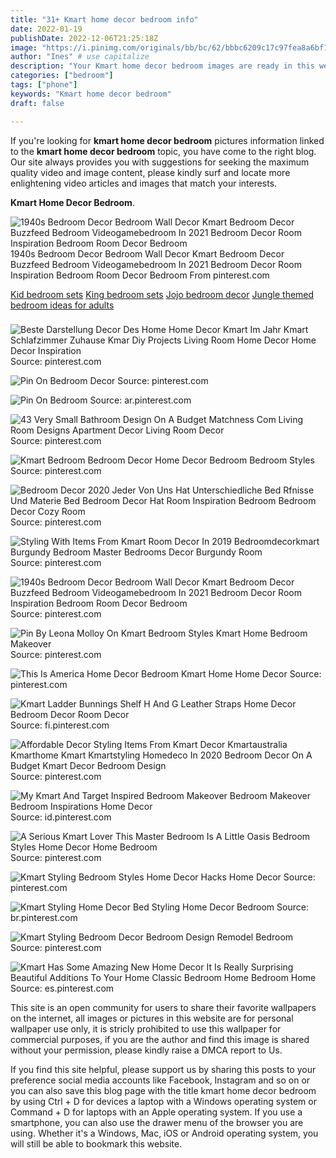 ```yaml
---
title: "31+ Kmart home decor bedroom info"
date: 2022-01-19
publishDate: 2022-12-06T21:25:18Z
image: "https://i.pinimg.com/originals/bb/bc/62/bbbc6209c17c97fea8a6bf1f0706c691.jpg"
author: "Ines" # use capitalize
description: "Your Kmart home decor bedroom images are ready in this website. Kmart home decor bedroom are a topic that is being searched for and liked by netizens now. You can Find and Download the Kmart home decor bedroom files here. Download all free images."
categories: ["bedroom"]
tags: ["phone"]
keywords: "Kmart home decor bedroom"
draft: false

---
```


If you're looking for **kmart home decor bedroom** pictures information linked to the **kmart home decor bedroom** topic, you have come to the right  blog.  Our site always  provides you with  suggestions  for seeking  the maximum  quality video and image  content, please kindly surf and locate more enlightening video articles and images  that match your interests.

**Kmart Home Decor Bedroom**. 

![1940s Bedroom Decor Bedroom Wall Decor Kmart Bedroom Decor Buzzfeed Bedroom Videogamebedroom In 2021 Bedroom Decor Room Inspiration Bedroom Room Decor Bedroom](https://i.pinimg.com/originals/a2/d1/ee/a2d1ee097aceb032f56fa382da76abf1.png "1940s Bedroom Decor Bedroom Wall Decor Kmart Bedroom Decor Buzzfeed Bedroom Videogamebedroom In 2021 Bedroom Decor Room Inspiration Bedroom Room Decor Bedroom")
1940s Bedroom Decor Bedroom Wall Decor Kmart Bedroom Decor Buzzfeed Bedroom Videogamebedroom In 2021 Bedroom Decor Room Inspiration Bedroom Room Decor Bedroom From pinterest.com

[Kid bedroom sets](/kid-bedroom-sets/)
[King bedroom sets](/king-bedroom-sets/)
[Jojo bedroom decor](/jojo-bedroom-decor/)
[Jungle themed bedroom ideas for adults](/jungle-themed-bedroom-ideas-for-adults/)



### 

 


![Beste Darstellung Decor Des Home Home Decor Kmart Im Jahr Kmart Schlafzimmer Zuhause Kmar Diy Projects Living Room Home Decor Home Decor Inspiration](https://i.pinimg.com/736x/6a/c8/1f/6ac81f4447115d6260aa873f2d82b44f.jpg "Beste Darstellung Decor Des Home Home Decor Kmart Im Jahr Kmart Schlafzimmer Zuhause Kmar Diy Projects Living Room Home Decor Home Decor Inspiration")
Source: pinterest.com

 

![Pin On Bedroom Decor](https://i.pinimg.com/736x/7c/10/a5/7c10a55b2baaff4146a020d6947bc1c1.jpg "Pin On Bedroom Decor")
Source: pinterest.com

 

![Pin On Bedroom](https://i.pinimg.com/736x/e7/6e/94/e76e94ecbccf4e3b5a3eea478a91c5f0.jpg "Pin On Bedroom")
Source: ar.pinterest.com

 

![43 Very Small Bathroom Design On A Budget Matchness Com Living Room Designs Apartment Decor Living Room Decor](https://i.pinimg.com/736x/02/7c/6f/027c6fcf392abbd28413751e0cbd3b6e.jpg "43 Very Small Bathroom Design On A Budget Matchness Com Living Room Designs Apartment Decor Living Room Decor")
Source: pinterest.com

 

![Kmart Bedroom Bedroom Decor Home Decor Bedroom Bedroom Styles](https://i.pinimg.com/originals/74/fe/84/74fe84011c8f20eb7139c11f72cbede2.jpg "Kmart Bedroom Bedroom Decor Home Decor Bedroom Bedroom Styles")
Source: pinterest.com

 

![Bedroom Decor 2020 Jeder Von Uns Hat Unterschiedliche Bed Rfnisse Und Materie Bed Bedroom Decor Hat Room Inspiration Bedroom Bedroom Decor Cozy Room](https://i.pinimg.com/originals/ff/88/ec/ff88ec1bf3f4515cc22cb38d061512b1.jpg "Bedroom Decor 2020 Jeder Von Uns Hat Unterschiedliche Bed Rfnisse Und Materie Bed Bedroom Decor Hat Room Inspiration Bedroom Bedroom Decor Cozy Room")
Source: pinterest.com

 

![Styling With Items From Kmart Room Decor In 2019 Bedroomdecorkmart Burgundy Bedroom Master Bedrooms Decor Burgundy Room](https://i.pinimg.com/originals/2d/86/eb/2d86eba933e49bb6d387861cdf730ae7.jpg "Styling With Items From Kmart Room Decor In 2019 Bedroomdecorkmart Burgundy Bedroom Master Bedrooms Decor Burgundy Room")
Source: pinterest.com

 

![1940s Bedroom Decor Bedroom Wall Decor Kmart Bedroom Decor Buzzfeed Bedroom Videogamebedroom In 2021 Bedroom Decor Room Inspiration Bedroom Room Decor Bedroom](https://i.pinimg.com/originals/a2/d1/ee/a2d1ee097aceb032f56fa382da76abf1.png "1940s Bedroom Decor Bedroom Wall Decor Kmart Bedroom Decor Buzzfeed Bedroom Videogamebedroom In 2021 Bedroom Decor Room Inspiration Bedroom Room Decor Bedroom")
Source: pinterest.com

 

![Pin By Leona Molloy On Kmart Bedroom Styles Kmart Home Bedroom Makeover](https://i.pinimg.com/originals/00/d5/4d/00d54d58a35800123f83ae63dd51d8bf.jpg "Pin By Leona Molloy On Kmart Bedroom Styles Kmart Home Bedroom Makeover")
Source: pinterest.com

 

![This Is America Home Decor Bedroom Kmart Home Home Decor](https://i.pinimg.com/736x/ef/dc/3d/efdc3d5e5d86db5790735ef04c3e6342.jpg "This Is America Home Decor Bedroom Kmart Home Home Decor")
Source: pinterest.com

 

![Kmart Ladder Bunnings Shelf H And G Leather Straps Home Decor Bedroom Decor Room Decor](https://i.pinimg.com/originals/b7/ce/14/b7ce148b73d7eaff442b0e91dbb7741f.jpg "Kmart Ladder Bunnings Shelf H And G Leather Straps Home Decor Bedroom Decor Room Decor")
Source: fi.pinterest.com

 

![Affordable Decor Styling Items From Kmart Decor Kmartaustralia Kmarthome Kmart Kmartstyling Homedeco In 2020 Bedroom Decor On A Budget Kmart Decor Bedroom Design](https://i.pinimg.com/736x/7d/c4/92/7dc4927ee7184e9925431b904869e510.jpg "Affordable Decor Styling Items From Kmart Decor Kmartaustralia Kmarthome Kmart Kmartstyling Homedeco In 2020 Bedroom Decor On A Budget Kmart Decor Bedroom Design")
Source: pinterest.com

 

![My Kmart And Target Inspired Bedroom Makeover Bedroom Makeover Bedroom Inspirations Home Decor](https://i.pinimg.com/originals/36/b6/33/36b63381ba35ba2bf1e4247e3cd1e739.jpg "My Kmart And Target Inspired Bedroom Makeover Bedroom Makeover Bedroom Inspirations Home Decor")
Source: id.pinterest.com

 

![A Serious Kmart Lover This Master Bedroom Is A Little Oasis Bedroom Styles Home Decor Home Bedroom](https://i.pinimg.com/originals/87/44/ec/8744ece800ac9d2519050f791149bdb3.jpg "A Serious Kmart Lover This Master Bedroom Is A Little Oasis Bedroom Styles Home Decor Home Bedroom")
Source: pinterest.com

 

![Kmart Styling Bedroom Styles Home Decor Hacks Home Decor](https://i.pinimg.com/originals/20/66/aa/2066aa51fad12f1e971a51c217a51019.jpg "Kmart Styling Bedroom Styles Home Decor Hacks Home Decor")
Source: pinterest.com

 

![Kmart Styling Home Decor Bed Styling Home Decor Bedroom](https://i.pinimg.com/originals/b9/31/8b/b9318b6549b18b06b1b83fb93abcc847.jpg "Kmart Styling Home Decor Bed Styling Home Decor Bedroom")
Source: br.pinterest.com

 

![Kmart Styling Bedroom Decor Bedroom Design Remodel Bedroom](https://i.pinimg.com/originals/64/1b/94/641b94e410da4508f487d3e86fa58553.jpg "Kmart Styling Bedroom Decor Bedroom Design Remodel Bedroom")
Source: pinterest.com

 

![Kmart Has Some Amazing New Home Decor It Is Really Surprising Beautiful Additions To Your Home Classic Bedroom Home Bedroom Home](https://i.pinimg.com/originals/bb/bc/62/bbbc6209c17c97fea8a6bf1f0706c691.jpg "Kmart Has Some Amazing New Home Decor It Is Really Surprising Beautiful Additions To Your Home Classic Bedroom Home Bedroom Home")
Source: es.pinterest.com

 

This site is an open community for users to share their favorite wallpapers on the internet, all images or pictures in this website are for personal wallpaper use only, it is stricly prohibited to use this wallpaper for commercial purposes, if you are the author and find this image is shared without your permission, please kindly raise a DMCA report to Us.

If you find this site helpful, please support us by sharing this posts to your preference social media accounts like Facebook, Instagram and so on or you can also save this blog page with the title kmart home decor bedroom by using Ctrl + D for devices a laptop with a Windows operating system or Command + D for laptops with an Apple operating system. If you use a smartphone, you can also use the drawer menu of the browser you are using. Whether it's a Windows, Mac, iOS or Android operating system, you will still be able to bookmark this website.

